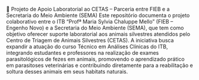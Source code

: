 🐾 Projeto de Apoio Laboratorial ao CETAS – Parceria entre FIEB e a Secretaria do Meio Ambiente (SEMA)
Este repositório documenta o projeto colaborativo entre o ITB “Profª Maria Sylvia Chaluppe Mello” (FIEB – Engenho Novo) e a Secretaria do Meio Ambiente (SEMA), que tem como objetivo oferecer suporte laboratorial aos animais silvestres atendidos pelo Centro de Triagem de Animais Silvestres (CETAS).
A iniciativa busca expandir a atuação do curso Técnico em Análises Clínicas do ITB, integrando estudantes e professores na realização de exames parasitológicos de fezes em animais, promovendo o aprendizado prático em parasitoses veterinárias e contribuindo diretamente para a reabilitação e soltura desses animais em seus habitats naturais.

